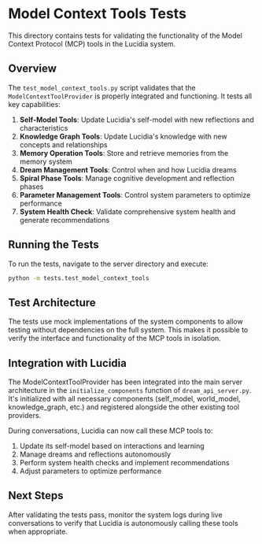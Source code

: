 # Model Context Tools Tests

This directory contains tests for validating the functionality of the Model Context Protocol (MCP) tools in the Lucidia system.

## Overview

The `test_model_context_tools.py` script validates that the `ModelContextToolProvider` is properly integrated and functioning. It tests all key capabilities:

1. **Self-Model Tools**: Update Lucidia's self-model with new reflections and characteristics
2. **Knowledge Graph Tools**: Update Lucidia's knowledge with new concepts and relationships
3. **Memory Operation Tools**: Store and retrieve memories from the memory system
4. **Dream Management Tools**: Control when and how Lucidia dreams
5. **Spiral Phase Tools**: Manage cognitive development and reflection phases
6. **Parameter Management Tools**: Control system parameters to optimize performance
7. **System Health Check**: Validate comprehensive system health and generate recommendations

## Running the Tests

To run the tests, navigate to the server directory and execute:

```bash
python -m tests.test_model_context_tools
```

## Test Architecture

The tests use mock implementations of the system components to allow testing without dependencies on the full system. This makes it possible to verify the interface and functionality of the MCP tools in isolation.

## Integration with Lucidia

The ModelContextToolProvider has been integrated into the main server architecture in the `initialize_components` function of `dream_api_server.py`. It's initialized with all necessary components (self_model, world_model, knowledge_graph, etc.) and registered alongside the other existing tool providers.

During conversations, Lucidia can now call these MCP tools to:
1. Update its self-model based on interactions and learning
2. Manage dreams and reflections autonomously
3. Perform system health checks and implement recommendations
4. Adjust parameters to optimize performance

## Next Steps

After validating the tests pass, monitor the system logs during live conversations to verify that Lucidia is autonomously calling these tools when appropriate.
